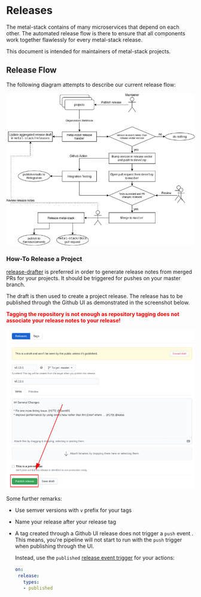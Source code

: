 # Releases

The metal-stack contains of many microservices that depend on each other. The automated release flow is there to ensure that all components work together flawlessly for every metal-stack release.

This document is intended for maintainers of metal-stack projects.

## Release Flow

The following diagram attempts to describe our current release flow:

![](release_flow.png)

### How-To Release a Project

[release-drafter](https://github.com/release-drafter/release-drafter) is preferred in order to generate release notes from merged PRs for your projects. It should be triggered for pushes on your master branch.

The draft is then used to create a project release. The release has to be published through the Github UI as demonstrated in the screenshot below.

**<span style="color:red">Tagging the repository is not enough as repository tagging does not associate your release notes to your release!</span>**

![](release.png)

Some further remarks:

- Use semver versions with `v` prefix for your tags
- Name your release after your release tag
- A tag created through a Github UI release does not trigger a `push` event . This means, you're pipeline will not start to run with the `push` trigger when publishing through the UI.

  Instead, use the `published` [release event trigger](https://docs.github.com/en/actions/reference/events-that-trigger-workflows#release) for your actions:

  ```yaml
  on:
   release:
     types:
     - published
  ```
